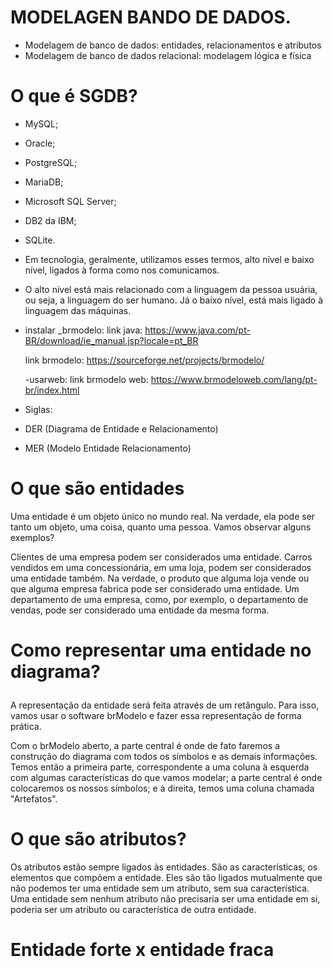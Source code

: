 # MODELAGEN BANDO DE DADOS.
- Modelagem de banco de dados: entidades, relacionamentos e atributos
- Modelagem de banco de dados relacional: modelagem lógica e física

# O que é SGDB?

- MySQL;
- Oracle;
- PostgreSQL;
- MariaDB;
- Microsoft SQL Server;
- DB2 da IBM;
- SQLite.

- Em tecnologia, geralmente, utilizamos esses termos, alto nível e baixo nível, ligados à forma como nos comunicamos.
- O alto nível está mais relacionado com a linguagem da pessoa usuária, ou seja, a linguagem do ser humano. Já o baixo nível, está mais ligado à linguagem das máquinas.

- instalar _brmodelo:
link java: https://www.java.com/pt-BR/download/ie_manual.jsp?locale=pt_BR </p>
link brmodelo: https://sourceforge.net/projects/brmodelo/ </p>
-usarweb:
link brmodelo web: https://www.brmodeloweb.com/lang/pt-br/index.html </p>

- Siglas:

- DER (Diagrama de Entidade e Relacionamento)
- MER (Modelo Entidade Relacionamento)

 # O que são entidades
Uma entidade é um objeto único no mundo real. Na verdade, ela pode ser tanto um objeto, uma coisa, quanto uma pessoa. Vamos observar alguns exemplos? </p>
Clientes de uma empresa podem ser considerados uma entidade. Carros vendidos em uma concessionária, em uma loja, podem ser considerados uma entidade também. Na verdade, o produto que alguma loja vende ou que alguma empresa fabrica pode ser considerado uma entidade. Um departamento de uma empresa, como, por exemplo, o departamento de vendas, pode ser considerado uma entidade da mesma forma. </p>

# Como representar uma entidade no diagrama? </p>
A representação da entidade será feita através de um retângulo. Para isso, vamos usar o software brModelo e fazer essa representação de forma prática.</p>

Com o brModelo aberto, a parte central é onde de fato faremos a construção do diagrama com todos os símbolos e as demais informações. Temos então a primeira parte, correspondente a uma coluna à esquerda com algumas características do que vamos modelar; a parte central é onde colocaremos os nossos símbolos; e à direita, temos uma coluna chamada "Artefatos".

# O que são atributos?
Os atributos estão sempre ligados às entidades. São as características, os elementos que compõem a entidade. Eles são tão ligados mutualmente que não podemos ter uma entidade sem um atributo, sem sua característica. Uma entidade sem nenhum atributo não precisaria ser uma entidade em si, poderia ser um atributo ou característica de outra entidade.
</p>

# Entidade forte x entidade fraca
